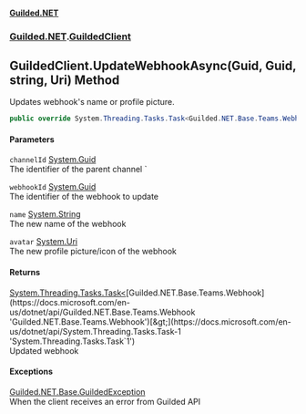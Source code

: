 #### [Guilded.NET](Guilded_NET_Base.md 'Guilded.NET.Base')
### [Guilded.NET](Guilded_NET_Base.md#Guilded_NET 'Guilded.NET').[GuildedClient](GuildedClient.md 'Guilded.NET.GuildedClient')
## GuildedClient.UpdateWebhookAsync(Guid, Guid, string, Uri) Method
Updates webhook's name or profile picture.  
```csharp
public override System.Threading.Tasks.Task<Guilded.NET.Base.Teams.Webhook> UpdateWebhookAsync(System.Guid channelId, System.Guid webhookId, string name=null, System.Uri avatar=null);
```
#### Parameters
<a name='Guilded_NET_GuildedClient_UpdateWebhookAsync(System_Guid_System_Guid_string_System_Uri)_channelId'></a>
`channelId` [System.Guid](https://docs.microsoft.com/en-us/dotnet/api/System.Guid 'System.Guid')  
The identifier of the parent channel    `
  
<a name='Guilded_NET_GuildedClient_UpdateWebhookAsync(System_Guid_System_Guid_string_System_Uri)_webhookId'></a>
`webhookId` [System.Guid](https://docs.microsoft.com/en-us/dotnet/api/System.Guid 'System.Guid')  
The identifier of the webhook to update
  
<a name='Guilded_NET_GuildedClient_UpdateWebhookAsync(System_Guid_System_Guid_string_System_Uri)_name'></a>
`name` [System.String](https://docs.microsoft.com/en-us/dotnet/api/System.String 'System.String')  
The new name of the webhook
  
<a name='Guilded_NET_GuildedClient_UpdateWebhookAsync(System_Guid_System_Guid_string_System_Uri)_avatar'></a>
`avatar` [System.Uri](https://docs.microsoft.com/en-us/dotnet/api/System.Uri 'System.Uri')  
The new profile picture/icon of the webhook
  
#### Returns
[System.Threading.Tasks.Task&lt;](https://docs.microsoft.com/en-us/dotnet/api/System.Threading.Tasks.Task-1 'System.Threading.Tasks.Task`1')[Guilded.NET.Base.Teams.Webhook](https://docs.microsoft.com/en-us/dotnet/api/Guilded.NET.Base.Teams.Webhook 'Guilded.NET.Base.Teams.Webhook')[&gt;](https://docs.microsoft.com/en-us/dotnet/api/System.Threading.Tasks.Task-1 'System.Threading.Tasks.Task`1')  
Updated webhook
#### Exceptions
[Guilded.NET.Base.GuildedException](https://docs.microsoft.com/en-us/dotnet/api/Guilded.NET.Base.GuildedException 'Guilded.NET.Base.GuildedException')  
When the client receives an error from Guilded API
